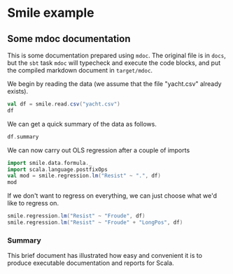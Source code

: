 # Smile example

## Some mdoc documentation

This is some documentation prepared using `mdoc`. The original file is in `docs`, but the `sbt` task `mdoc` will typecheck and execute the code blocks, and put the compiled markdown document in `target/mdoc`.

We begin by reading the data (we assume that the file "yacht.csv" already exists).
```scala mdoc
val df = smile.read.csv("yacht.csv")
df
```
We can get a quick summary of the data as follows.
```scala mdoc
df.summary
```
We can now carry out OLS regression after a couple of imports
```scala mdoc
import smile.data.formula._
import scala.language.postfixOps
val mod = smile.regression.lm("Resist" ~ ".", df)
mod
```
If we don't want to regress on everything, we can just choose what we'd like to regress on.
```scala mdoc
smile.regression.lm("Resist" ~ "Froude", df)
smile.regression.lm("Resist" ~ "Froude" + "LongPos", df)
```

### Summary

This brief document has illustrated how easy and convenient it is to produce executable documentation and reports for Scala.

